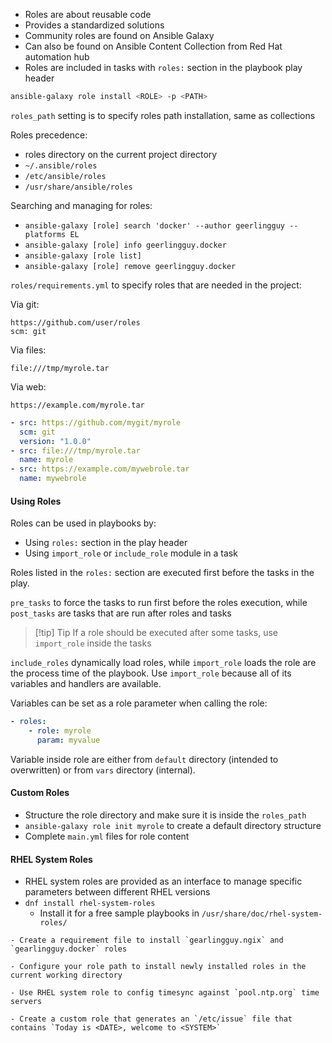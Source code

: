 - Roles are about reusable code
- Provides a standardized solutions
- Community roles are found on Ansible Galaxy
- Can also be found on Ansible Content Collection from Red Hat automation hub
- Roles are included in tasks with `roles:` section in the playbook play header

```bash
ansible-galaxy role install <ROLE> -p <PATH>
```

`roles_path` setting is to specify roles path installation, same as collections

Roles precedence:
- roles directory on the current project directory
- `~/.ansible/roles`
- `/etc/ansible/roles`
- `/usr/share/ansible/roles`

Searching and managing for roles:
- `ansible-galaxy [role] search 'docker' --author geerlingguy --platforms EL`
- `ansible-galaxy [role] info geerlingguy.docker`
- `ansible-galaxy [role list]`
- `ansible-galaxy [role] remove geerlingguy.docker`

`roles/requirements.yml` to specify roles that are needed in the project:

Via git:
```
https://github.com/user/roles
scm: git
```

Via files:
```
file:///tmp/myrole.tar
```

Via web:
```
https://example.com/myrole.tar
```

```yml
- src: https://github.com/mygit/myrole
  scm: git
  version: "1.0.0"
- src: file:///tmp/myrole.tar
  name: myrole
- src: https://example.com/mywebrole.tar
  name: mywebrole
```

#### Using Roles

Roles can be used in playbooks by:
- Using `roles:` section in the play header
- Using `import_role` or `include_role` module in a task

Roles listed in the `roles:` section are executed first before the tasks in the play.

`pre_tasks` to force the tasks to run first before the roles execution, while `post_tasks` are tasks that are run after roles and tasks


> [!tip] Tip
> If a role should be executed after some tasks, use `import_role` inside the tasks

`include_roles` dynamically load roles, while `import_role` loads the role are the process time of the playbook. Use `import_role` because all of its variables and handlers are available.

Variables can be set as a role parameter when calling the role:

```yml
- roles:
    - role: myrole
      param: myvalue
```

Variable inside role are either from `default` directory (intended to overwritten) or from `vars` directory (internal).

#### Custom Roles

- Structure the role directory and make sure it is inside the `roles_path`
- `ansible-galaxy role init myrole` to create a default directory structure
- Complete `main.yml` files for role content

#### RHEL System Roles

- RHEL system roles are provided as an interface to manage specific parameters between different RHEL versions
- `dnf install rhel-system-roles`
	- Install it for a free sample playbooks in `/usr/share/doc/rhel-system-roles/`

```
- Create a requirement file to install `gearlingguy.ngix` and `gearlingguy.docker` roles

- Configure your role path to install newly installed roles in the current working directory

- Use RHEL system role to config timesync against `pool.ntp.org` time servers

- Create a custom role that generates an `/etc/issue` file that contains `Today is <DATE>, welcome to <SYSTEM>`
```